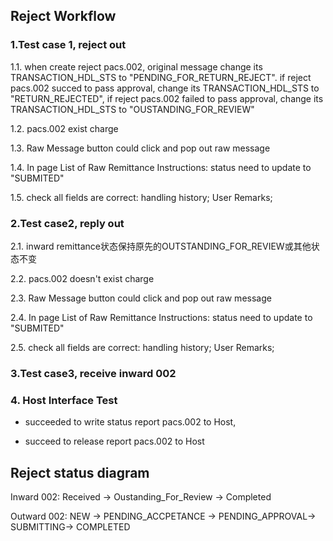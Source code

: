 

##  Reject Workflow

### 1.Test case 1, reject out

1.1. when create reject pacs.002, original message change its TRANSACTION_HDL_STS to "PENDING_FOR_RETURN_REJECT". if reject pacs.002 succed to pass approval, change its TRANSACTION_HDL_STS to "RETURN_REJECTED", if reject pacs.002 failed to pass approval, change its TRANSACTION_HDL_STS to "OUSTANDING_FOR_REVIEW"

1.2. pacs.002 exist charge

1.3. Raw Message button could click and pop out raw message

1.4. In page List of Raw Remittance Instructions:  status need to update to "SUBMITED"

1.5. check all fields are correct: handling history; User Remarks;

### 2.Test case2, reply out

2.1. inward remittance状态保持原先的OUTSTANDING_FOR_REVIEW或其他状态不变

2.2. pacs.002 doesn't exist charge

2.3. Raw Message button could click and pop out raw message

2.4. In page List of Raw Remittance Instructions:  status need to update to "SUBMITED"

2.5. check all fields are correct: handling history; User Remarks;

### 3.Test case3, receive inward 002

### 4. Host Interface Test

* succeeded to write status report pacs.002 to Host, 

* succeed to release report pacs.002 to Host

## Reject status diagram

Inward 002:   Received  -> Oustanding_For_Review -> Completed

Outward 002: NEW  ->  PENDING_ACCPETANCE -> PENDING_APPROVAL-> SUBMITTING-> COMPLETED
